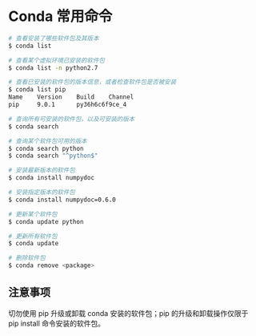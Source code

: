 # Conda 常用命令

```bash
# 查看安装了哪些软件包及其版本
$ conda list

# 查看某个虚拟环境已安装的软件包
$ conda list -n python2.7

# 查看已安装的软件包的版本信息，或者检查软件包是否被安装
$ conda list pip
Name    Version    Build    Channel
pip     9.0.1      py36h6c6f9ce_4

# 查询所有可安装的软件包，以及可安装的版本
$ conda search

# 查询某个软件包可用的版本
$ conda search python
$ conda search "^python$"

# 安装最新版本的软件包
$ conda install numpydoc

# 安装指定版本的软件包
$ conda install numpydoc=0.6.0

# 更新某个软件包
$ conda update python

# 更新所有软件包
$ conda update

# 删除软件包
$ conda remove <package>
```

## 注意事项

切勿使用 pip 升级或卸载 conda 安装的软件包；pip 的升级和卸载操作仅限于 pip install 命令安装的软件包。